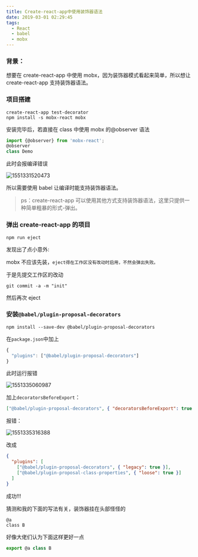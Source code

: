 ```yaml
---
title: Create-react-app中使用装饰器语法
date: 2019-03-01 02:29:45
tags:
  - React
  - babel
  - mobx
---
```


### 背景：

想要在 create-react-app 中使用 mobx，因为装饰器模式看起来简单，所以想让 create-react-app 支持装饰器语法。
### 项目搭建

```shell
create-react-app test-decorator
npm install -s mobx-react mobx
```

安装完毕后，若直接在 class 中使用 mobx 的@observer 语法

```jsx
import {@observer} from 'mobx-react';
@observer
class Demo
```

此时会报编译错误
<!--more-->

![1551331520473](1551331520473.png)

所以需要使用 babel 让编译时能支持装饰器语法。

> ps：create-react-app 可以使用其他方式支持装饰器语法，这里只提供一种简单粗暴的形式-弹出。

### 弹出 create-react-app 的项目

```shell
npm run eject
```

发现出了点小意外:

mobx 不应该先装，`eject得在工作区没有改动时启用，不然会弹出失败。`

于是先提交工作区的改动

```shell
git commit -a -m "init"
```

然后再次 eject

### 安装`@babel/plugin-proposal-decorators`

```shell
npm install --save-dev @babel/plugin-proposal-decorators
```

在`package.json`中加上

```js
{
  "plugins": ["@babel/plugin-proposal-decorators"]
}
```

此时运行报错

![1551335060987](1551335060987.png)

加上`decoratorsBeforeExport`：

```json
["@babel/plugin-proposal-decorators", { "decoratorsBeforeExport": true }],
```

报错：

![1551335316388](1551335316388.png)

改成

```json
{
  "plugins": [
    ["@babel/plugin-proposal-decorators", { "legacy": true }],
    ["@babel/plugin-proposal-class-properties", { "loose": true }]
  ]
}
```

成功!!!

猜测和我的下面的写法有关，装饰器挂在头部怪怪的

```
@a
class B
```

好像大佬们认为下面这样更好一点

```js
export @a class B
```
